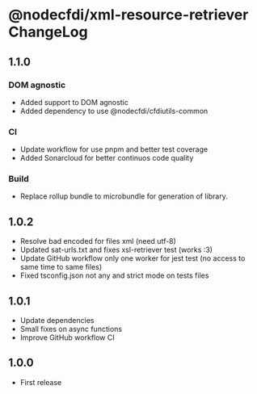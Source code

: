 # @nodecfdi/xml-resource-retriever ChangeLog

## 1.1.0

### DOM agnostic

- Added support to DOM agnostic
- Added dependency to use @nodecfdi/cfdiutils-common

### CI

- Update workflow for use pnpm and better test coverage
- Added Sonarcloud for better continuos code quality

### Build

- Replace rollup bundle to microbundle for generation of library.

## 1.0.2

- Resolve bad encoded for files xml (need utf-8)
- Updated sat-urls.txt and fixes xsl-retriever test (works :3)
- Update GitHub workflow only one worker for jest test (no access to same time to same files)
- Fixed tsconfig.json not any and strict mode on tests files

## 1.0.1

- Update dependencies
- Small fixes on async functions
- Improve GitHub workflow CI

## 1.0.0

- First release
